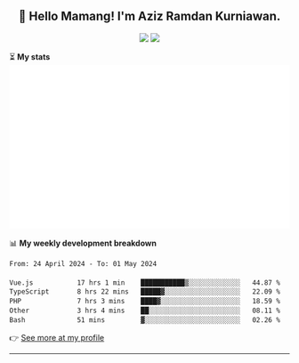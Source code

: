 <h2 align="center">👋 Hello Mamang! I'm Aziz Ramdan Kurniawan.</h2>  
<p align="center">
  <img src="https://komarev.com/ghpvc/?username=azizramdan">
  <img src="https://wakatime.com/badge/user/90056fa0-4c31-4eca-954e-2a3ac05896f9.svg">
</p>
    
⏳ **My stats**  
![](https://raw.githubusercontent.com/azizramdan/github-stats/master/generated/overview.svg#gh-dark-mode-only)

📊 **My weekly development breakdown**
<!--START_SECTION:waka-->

```txt
From: 24 April 2024 - To: 01 May 2024

Vue.js           17 hrs 1 min    ███████████▒░░░░░░░░░░░░░   44.87 %
TypeScript       8 hrs 22 mins   █████▓░░░░░░░░░░░░░░░░░░░   22.09 %
PHP              7 hrs 3 mins    ████▓░░░░░░░░░░░░░░░░░░░░   18.59 %
Other            3 hrs 4 mins    ██░░░░░░░░░░░░░░░░░░░░░░░   08.11 %
Bash             51 mins         ▓░░░░░░░░░░░░░░░░░░░░░░░░   02.26 %
```

<!--END_SECTION:waka-->
👉 [See more at my profile](https://wakatime.com/@azizramdan)
***
